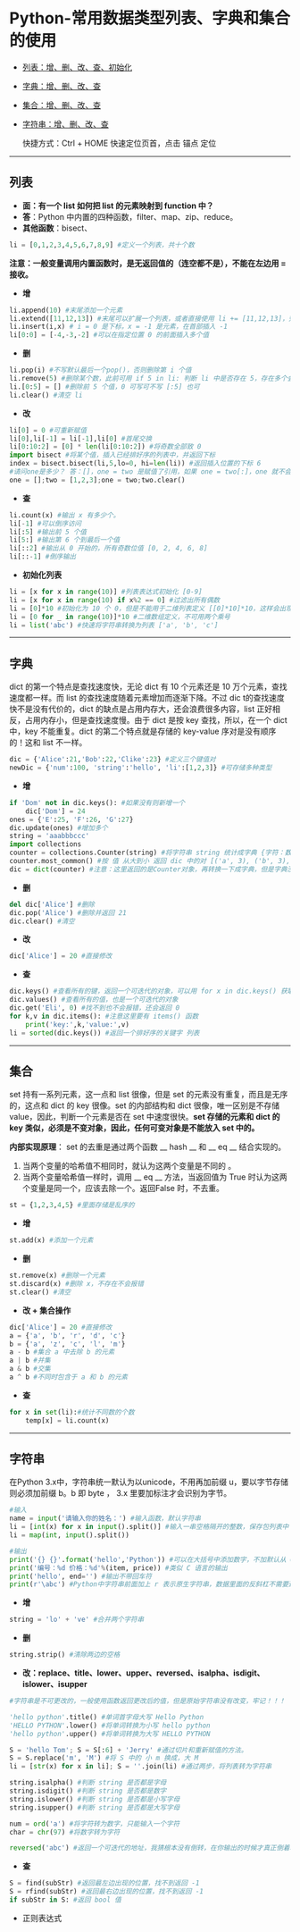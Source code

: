 # Python-常用数据类型列表、字典和集合的使用

* <a href="#列表">列表：增、删、改、查、初始化</a>

* <a href="#字典">字典：增、删、改、查</a>

* <a href="#集合">集合：增、删、改、查</a>

* <a href="#字符串">字符串：增、删、改、查</a>

  快捷方式：Ctrl + HOME 快速定位页首，点击 锚点 定位

****
<a name="列表"></a>

## 列表

* **面：有一个 list 如何把 list 的元素映射到 function 中？**
* **答**：Python 中内置的四种函数，filter、map、zip、reduce。
* **其他函数**：bisect、

```python
li = [0,1,2,3,4,5,6,7,8,9] #定义一个列表，共十个数
```
**注意：一般变量调用内置函数时，是无返回值的（连空都不是），不能在左边用 = 接收。**
* **增**

```python
li.append(10) #末尾添加一个元素
li.extend([11,12,13]) #末尾可以扩展一个列表，或者直接使用 li += [11,12,13]，效果相同
li.insert(i,x) # i = 0 是下标，x = -1 是元素，在首部插入 -1
li[0:0] = [-4,-3,-2] #可以在指定位置 0 的前面插入多个值
```

* **删**

```python
li.pop(i) #不写默认最后一个pop()，否则删除第 i 个值
li.remove(5) #删除某个数，此前可用 if 5 in li: 判断 li 中是否存在 5，存在多个会删除最前面那个
li.[0:5] = [] #删除前 5 个值，0 可写可不写 [:5] 也可
li.clear() #清空 li
```

* **改**

```python
li[0] = 0 #可重新赋值
li[0],li[-1] = li[-1],li[0] #首尾交换
li[0:10:2] = [0] * len(li[0:10:2]) #将奇数全部致 0
import bisect #将某个值，插入已经排好序的列表中，并返回下标
index = bisect.bisect(li,5,lo=0, hi=len(li)) #返回插入位置的下标 6
#请问one是多少？ 答：[]，one = two 是赋值了引用，如果 one = two[:]，one 就不会是空。
one = [];two = [1,2,3];one = two;two.clear()
```

* **查**

```python
li.count(x) #输出 x 有多少个。
li[-1] #可以倒序访问
li[:5] #输出前 5 个值
li[5:] #输出第 6 个到最后一个值
li[::2] #输出从 0 开始的，所有奇数位值 [0, 2, 4, 6, 8]
li[::-1] #倒序输出
```

* **初始化列表**

```python
li = [x for x in range(10)] #列表表达式初始化 [0-9]
li = [x for x in range(10) if x%2 == 0] #过滤出所有偶数 
li = [0]*10 #初始化为 10 个 0，但是不能用于二维列表定义 [[0]*10]*10，这样会出现浅拷贝现象
li = [0 for _ in range(10)]*10 #二维数组定义，不可用两个乘号
li = list('abc') #快速将字符串转换为列表 ['a', 'b', 'c'] 
```
****
<a name="字典"></a>
## 字典
dict 的第一个特点是查找速度快，无论 dict 有 10 个元素还是 10 万个元素，查找速度都一样。而 list 的查找速度随着元素增加而逐渐下降。不过 dic t的查找速度快不是没有代价的，dict 的缺点是占用内存大，还会浪费很多内容，list 正好相反，占用内存小，但是查找速度慢。由于 dict 是按 key 查找，所以，在一个 dict 中，key 不能重复。dict 的第二个特点就是存储的 key-value 序对是没有顺序的！这和 list 不一样。

```python
dic = {'Alice':21,'Bob':22,'Clike':23} #定义三个键值对
newDic = {'num':100, 'string':'hello', 'li':[1,2,3]} #可存储多种类型
```
* **增**

```python
if 'Dom' not in dic.keys(): #如果没有则新增一个
	dic['Dom'] = 24 
ones = {'E':25, 'F':26, 'G':27}
dic.update(ones) #增加多个
string = 'aaabbbccc'
import collections
counter = collections.Counter(string) #将字符串 string 统计成字典 {字符：数量}
counter.most_common() #按 值 从大到小 返回 dic 中的对 [('a', 3), ('b', 3), ('c', 3)]
dic = dict(counter) #注意：这里返回的是Counter对象，再转换一下成字典，但是字典没啥函数调用
```

* **删**

```python
del dic['Alice'] #删除
dic.pop('Alice') #删除并返回 21
dic.clear() #清空
```

* **改**

```python
dic['Alice'] = 20 #直接修改
```

* **查**

```python
dic.keys() #查看所有的键，返回一个可迭代的对象，可以用 for x in dic.keys() 获取，不能直接操作。
dic.values() #查看所有的值，也是一个可迭代的对象
dic.get('Eli', 0) #找不到也不会报错，还会返回 0
for k,v in dic.items(): #注意这里要有 items() 函数
    print('key:',k,'value:',v)
li = sorted(dic.keys()) #返回一个排好序的关键字 列表
```
****
<a name="集合"></a>
## 集合

set 持有一系列元素，这一点和 list 很像，但是 set 的元素没有重复，而且是无序的，这点和 dict 的 key 很像。set 的内部结构和 dict 很像，唯一区别是不存储 value，因此，判断一个元素是否在 set 中速度很快。**set 存储的元素和 dict 的 key 类似，必须是不变对象，因此，任何可变对象是不能放入 set 中的。**

**内部实现原理**： set 的去重是通过两个函数 __ hash __  和 __ eq __ 结合实现的。

1. 当两个变量的哈希值不相同时，就认为这两个变量是不同的 。
2. 当两个变量哈希值一样时，调用 __ eq __ 方法，当返回值为 True 时认为这两个变量是同一个，应该去除一个。返回False 时，不去重。

```python
st = {1,2,3,4,5} #里面存储是乱序的
```
* **增**

```python
st.add(x) #添加一个元素
```

* **删**

```python
st.remove(x) #删除一个元素
st.discard(x) #删除 x，不存在不会报错
st.clear() #清空
```

* **改 + 集合操作**

```python
dic['Alice'] = 20 #直接修改
a = {'a', 'b', 'r', 'd', 'c'} 
b = {'a', 'z', 'c', 'l', 'm'}
a - b #集合 a 中去除 b 的元素
a | b #并集
a & b #交集
a ^ b #不同时包含于 a 和 b 的元素
```

* **查**

```python
for x in set(li):#统计不同数的个数
    temp[x] = li.count(x)
```
****
<a name="字符串"></a>
## 字符串
在Python 3.x中，字符串统一默认为以unicode，不用再加前缀 u，要以字节存储则必须加前缀 b。b 即 byte ， 3.x 里要加标注才会识别为字节。
```python
#输入
name = input('请输入你的姓名：') #输入函数，默认字符串
li = [int(x) for x in input().split()] #输入一串空格隔开的整数，保存包列表中
li = map(int, input().split())

#输出
print('{} {}'.format('hello','Python')) #可以在大括号中添加数字，不加默认从 0 开始。
print('编号：%d 价格：%d'%(item, price)) #类似 C 语言的输出
print('hello', end='') #输出不带回车符
print(r'\abc') #Python中字符串前面加上 r 表示原生字符串，数据里面的反斜杠不需要进行转义，针对的只是反斜杠
```
* **增**

```python
string = 'lo' + 've' #合并两个字符串
```

* **删**

```python
string.strip() #清除两边的空格
```

* **改：replace、title、lower、upper、reversed、isalpha、isdigit、islower、isupper**

```python
#字符串是不可更改的，一般使用函数返回更改后的值，但是原始字符串没有改变，牢记！！！

'hello python'.title() #单词首字母大写 Hello Python
'HELLO PYTHON'.lower() #将单词转换为小写 hello python
'hello python'.upper() #将单词转换为大写 HELLO PYTHON

S = 'hello Tom'; S = S[:6] + 'Jerry' #通过切片和重新赋值的方法。
S = S.replace('m', 'M') #将 S 中的 小 m 换成，大 M  
li = [str(x) for x in li]; S = ''.join(li) #通过两步，将列表转为字符串

string.isalpha() #判断 string 是否都是字母
string.isdigit() #判断 string 是否都是数字
string.islower() #判断 string 是否都是小写字母
string.isupper() #判断 string 是否都是大写字母

num = ord('a') #将字符转为数字，只能输入一个字符
char = chr(97) #将数字转为字符

reversed('abc') #返回一个可迭代的地址，我猜根本没有倒转，在你输出的时候才真正倒着输出。

```

* **查**

```python
S = find(subStr) #返回最左边出现的位置，找不到返回 -1
S = rfind(subStr) #返回最右边出现的位置，找不到返回 -1
if subStr in S: #返回 bool 值
```

* 正则表达式








